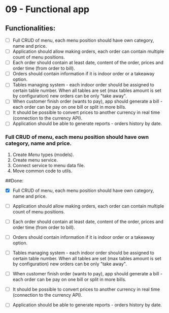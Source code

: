 # 09 - Functional app

## Functionalities:

- [ ] Full CRUD of menu, each menu position should have own category, name and price.
- [ ] Application should allow making orders, each order can contain multiple count of menu positions.
- [ ] Each order should contain at least date, content of the order, prices and order time (from order to bill).
- [ ] Orders should contain information if it is indoor order or a takeaway option.
- [ ] Tables managing system - each indoor order should be assigned to certain table number. When all tables are set (max tables amount is set by configuration) new orders can be only "take away".
- [ ] When customer finish order (wants to pay), app should generate a bill - each order can be pay on one bill or split in more bills.
- [ ] It should be possible to convert prices to another currency in real time (connection to the currency API).
- [ ] Application should be able to generate reports - orders history by date.

### Full CRUD of menu, each menu position should have own category, name and price.
   1. Create *Menu* types (models).
   2. Create menu service.
   3. Connect service to menu data file.
   4. Move common code to utils.
   
##Done:
- [X] Full CRUD of menu, each menu position should have own category, name and price.
- [ ] Application should allow making orders, each order can contain multiple count of menu positions.
- [ ] Each order should contain at least date, content of the order, prices and order time (from order to bill).
- [ ] Orders should contain information if it is indoor order or a takeaway option.
- [ ] Tables managing system - each indoor order should be assigned to certain table number. When all tables are set (max tables amount is set by configuration) new orders can be only "take away".
- [ ] When customer finish order (wants to pay), app should generate a bill - each order can be pay on one bill or split in more bills.
- [ ] It should be possible to convert prices to another currency in real time (connection to the currency API).
- [ ] Application should be able to generate reports - orders history by date.
      
   

    
